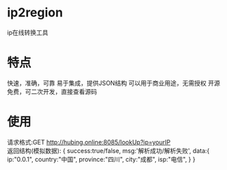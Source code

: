 # ip2region
ip在线转换工具

# 特点
快速，准确，可靠
易于集成，提供JSON结构
可以用于商业用途，无需授权
开源免费，可二次开发，直接查看源码

# 使用
请求格式:GET http://hubing.online:8085/lookUp?ip=yourIP  
  返回结构(模拟数据):
    {
      success:true/false,
      msg:'解析成功/解析失败',
      data:{
        ip:"0.0.1",
        country:"中国",
        province:"四川",
        city:"成都",
        isp:"电信",
      }
    } 
